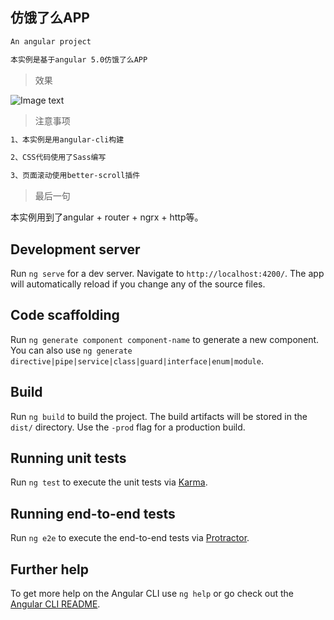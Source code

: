 ## 仿饿了么APP

``` bash
An angular project

本实例是基于angular 5.0仿饿了么APP
```

> 效果

![Image text](https://raw.githubusercontent.com/chilliness/ngx-eleme/master/src/assets/demo.gif)

> 注意事项

``` bash
1、本实例是用angular-cli构建

2、CSS代码使用了Sass编写

3、页面滚动使用better-scroll插件
```

> 最后一句

本实例用到了angular + router + ngrx + http等。

## Development server

Run `ng serve` for a dev server. Navigate to `http://localhost:4200/`. The app will automatically reload if you change any of the source files.

## Code scaffolding

Run `ng generate component component-name` to generate a new component. You can also use `ng generate directive|pipe|service|class|guard|interface|enum|module`.

## Build

Run `ng build` to build the project. The build artifacts will be stored in the `dist/` directory. Use the `-prod` flag for a production build.

## Running unit tests

Run `ng test` to execute the unit tests via [Karma](https://karma-runner.github.io).

## Running end-to-end tests

Run `ng e2e` to execute the end-to-end tests via [Protractor](http://www.protractortest.org/).

## Further help

To get more help on the Angular CLI use `ng help` or go check out the [Angular CLI README](https://github.com/angular/angular-cli/blob/master/README.md).
